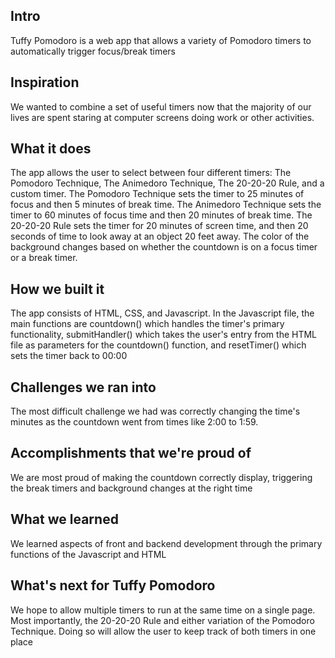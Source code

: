 ## Intro
Tuffy Pomodoro is a web app that allows a variety of Pomodoro timers to automatically trigger focus/break timers

## Inspiration
We wanted to combine a set of useful timers now that the majority of our lives are spent staring at computer screens doing work or other activities. 

## What it does
The app allows the user to select between four different timers: The Pomodoro Technique, The Animedoro Technique, The 20-20-20 Rule, and a custom timer. The Pomodoro Technique sets the timer to 25 minutes of focus and then 5 minutes of break time. The Animedoro Technique sets the timer to 60 minutes of focus time and then 20 minutes of break time. The 20-20-20 Rule sets the timer for 20 minutes of screen time, and then 20 seconds of time to look away at an object 20 feet away. The color of the background changes based on whether the countdown is on a focus timer or a break timer.

## How we built it
The app consists of HTML, CSS, and Javascript. In the Javascript file, the main functions are countdown() which handles the timer's primary functionality, submitHandler() which takes the user's entry from the HTML file as parameters for the countdown() function, and resetTimer() which sets the timer back to 00:00

## Challenges we ran into
The most difficult challenge we had was correctly changing the time's minutes as the countdown went from times like 2:00 to 1:59.

## Accomplishments that we're proud of
We are most proud of making the countdown correctly display, triggering the break timers  and background changes at the right time

## What we learned
We learned aspects of front and backend development through the primary functions of the Javascript and HTML

## What's next for Tuffy Pomodoro
We hope to allow multiple timers to run at the same time on a single page. Most importantly, the 20-20-20 Rule and either variation of the Pomodoro Technique. Doing so will allow the user to keep track of both timers in one place
